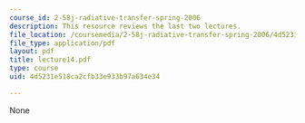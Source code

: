 ```yaml
---
course_id: 2-58j-radiative-transfer-spring-2006
description: This resource reviews the last two lectures.
file_location: /coursemedia/2-58j-radiative-transfer-spring-2006/4d5231e518ca2cfb33e933b97a634e34_lecture14.pdf
file_type: application/pdf
layout: pdf
title: lecture14.pdf
type: course
uid: 4d5231e518ca2cfb33e933b97a634e34

---
```

None